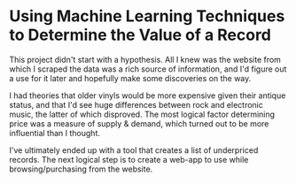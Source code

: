 # Using Machine Learning Techniques to Determine the Value of a Record

This project didn't start with a hypothesis. All I knew was the website from which I scraped the data was a rich source of 
information, and I'd figure out a use for it later and hopefully make some discoveries on the way.

I had theories that older vinyls would be more expensive given their antique status, and that I'd see huge differences between
rock and electronic music, the latter of which disproved. The most logical factor determining price was a measure of supply 
& demand, which turned out to be more influential than I thought.

I've ultimately ended up with a tool that creates a list of underpriced records. The next logical step is to create a 
web-app to use while browsing/purchasing from the website.

